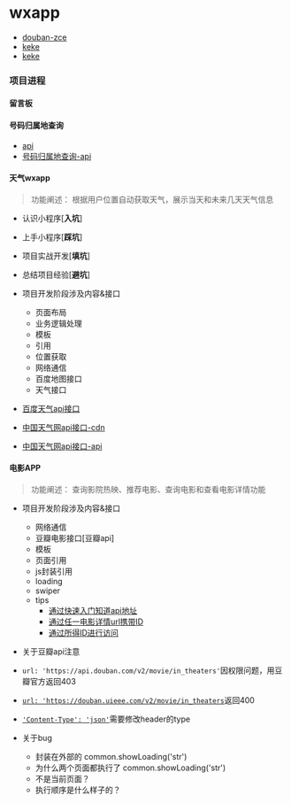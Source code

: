 # wxapp
- [douban-zce](https://github.com/zce/weapp-douban)
- [keke](https://chuanke.baidu.com/v5189664-196974-1130316.html)
- [keke](https://chuanke.baidu.com/v4702151-193232-1107660.html)

### 项目进程

#### 留言板

#### 号码归属地查询

- [api](http://api.mob.com/#/)
- [号码归属地查询-api](http://api.mob.com/#/apiwiki/mobile)

#### 天气wxapp
> 功能阐述：
> 根据用户位置自动获取天气，展示当天和未来几天天气信息

- 认识小程序[**入坑**]
- 上手小程序[**踩坑**]
- 项目实战开发[**填坑**]
- 总结项目经验[**避坑**]
- 项目开发阶段涉及内容&接口
    - 页面布局
    - 业务逻辑处理
    - 模板
    - 引用
    - 位置获取
    - 网络通信
    - 百度地图接口
    - 天气接口

- [百度天气api接口](https://blog.csdn.net/younghaiqing/article/details/54799303)
- [中国天气网api接口-cdn](https://blog.csdn.net/x_iya/article/details/52189750)
- [中国天气网api接口-api](http://wthrcdn.etouch.cn/weather_mini?city=武汉)

#### 电影APP
> 功能阐述：
> 查询影院热映、推荐电影、查询电影和查看电影详情功能

- 项目开发阶段涉及内容&接口
    - 网络通信
    - 豆瓣电影接口[豆瓣api]
    - 模板
    - 页面引用
    - js封装引用
    - loading
    - swiper
    - tips
        - [通过快速入门知道api地址](https://api.douban.com/v2/book/1220562)
        - [通过任一电影详情url携带ID](https://movie.douban.com/subject/4920389/)
        - [通过所得ID进行访问](https://api.douban.com/v2/movie/subject/4920389)
- 关于豆瓣api注意
- `url: 'https://api.douban.com/v2/movie/in_theaters'`因权限问题，用豆瓣官方返回403
- [`url: 'https://douban.uieee.com/v2/movie/in_theaters`](https://github.com/zce/weapp-demo/blob/master/README.md)返回400
- [`'Content-Type': 'json'`](https://blog.csdn.net/oliver_web/article/details/54427313)需要修改header的type

- 关于bug
    - 封装在外部的 common.showLoading('str')
    - 为什么两个页面都执行了 common.showLoading('str')
    - 不是当前页面？
    - 执行顺序是什么样子的？

